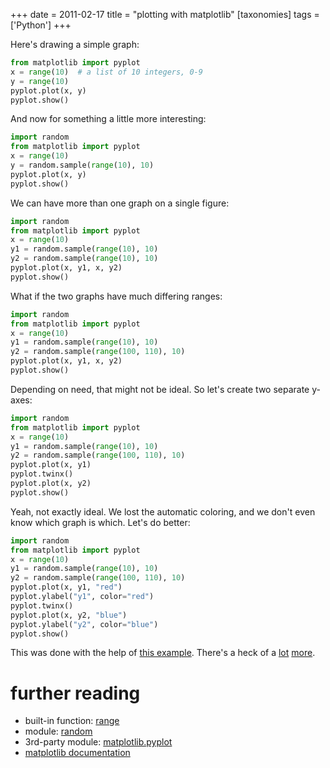 +++
date = 2011-02-17
title = "plotting with matplotlib"
[taxonomies]
tags = ['Python']
+++

Here's drawing a simple graph:

```python
from matplotlib import pyplot
x = range(10)  # a list of 10 integers, 0-9
y = range(10)
pyplot.plot(x, y)
pyplot.show()
```

And now for something a little more interesting:

```python
import random
from matplotlib import pyplot
x = range(10)
y = random.sample(range(10), 10)
pyplot.plot(x, y)
pyplot.show()
```

We can have more than one graph on a single figure:

```python
import random
from matplotlib import pyplot
x = range(10)
y1 = random.sample(range(10), 10)
y2 = random.sample(range(10), 10)
pyplot.plot(x, y1, x, y2)
pyplot.show()
```

What if the two graphs have much differing ranges:

```python
import random
from matplotlib import pyplot
x = range(10)
y1 = random.sample(range(10), 10)
y2 = random.sample(range(100, 110), 10)
pyplot.plot(x, y1, x, y2)
pyplot.show()
```

Depending on need, that might not be ideal. So let's create two
separate y-axes:

```python
import random
from matplotlib import pyplot
x = range(10)
y1 = random.sample(range(10), 10)
y2 = random.sample(range(100, 110), 10)
pyplot.plot(x, y1)
pyplot.twinx()
pyplot.plot(x, y2)
pyplot.show()
```

Yeah, not exactly ideal. We lost the automatic coloring, and we don't
even know which graph is which. Let's do better:

```python
import random
from matplotlib import pyplot
x = range(10)
y1 = random.sample(range(10), 10)
y2 = random.sample(range(100, 110), 10)
pyplot.plot(x, y1, "red")
pyplot.ylabel("y1", color="red")
pyplot.twinx()
pyplot.plot(x, y2, "blue")
pyplot.ylabel("y2", color="blue")
pyplot.show()
```

This was done with the help of [this example]. There's a heck of a
[lot][] [more].

further reading
===============

-   built-in function: [range]
-   module: [random]
-   3rd-party module: [matplotlib.pyplot]
-   [matplotlib documentation]

  [this example]: http://matplotlib.sourceforge.net/examples/api/two_scales.html
  [lot]: http://matplotlib.sourceforge.net/examples/index.html
  [more]: http://matplotlib.sourceforge.net/gallery.html
  [range]: http://docs.python.org/library/functions#range
  [random]: http://docs.python.org/library/random
  [matplotlib.pyplot]: http://matplotlib.sourceforge.net/api/pyplot_api.html
  [matplotlib documentation]: http://matplotlib.sourceforge.net/contents.html

